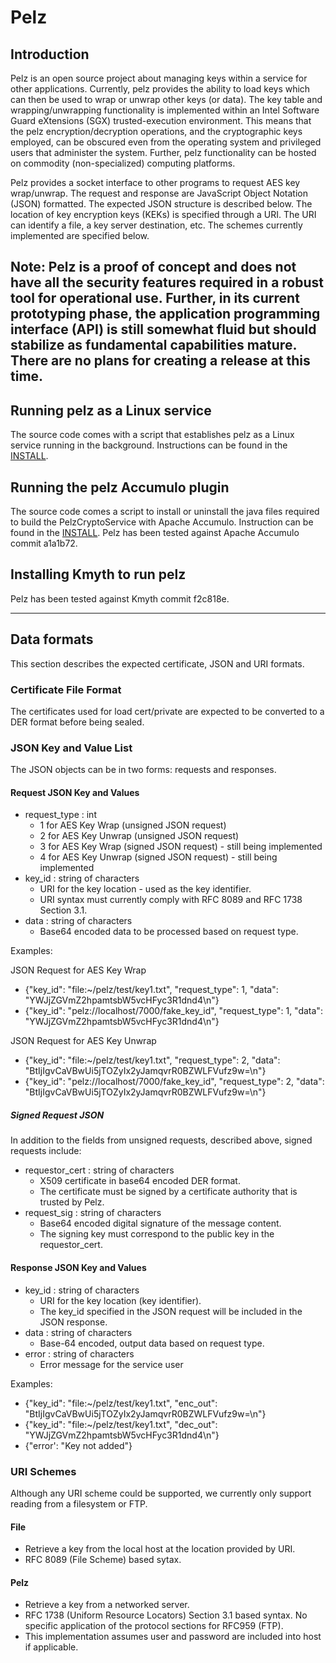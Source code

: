 # Pelz

## Introduction
Pelz is an open source project about managing keys within a service for other applications. Currently, pelz provides the ability to load keys which can then be used to wrap or unwrap other keys (or data). The key table and wrapping/unwrapping functionality is implemented within an Intel Software Guard eXtensions (SGX) trusted-execution environment. This means that the pelz encryption/decryption operations, and the cryptographic keys employed, can be obscured even from the operating system and privileged users that administer the system. Further, pelz functionality can be hosted on commodity (non-specialized) computing platforms. 

Pelz provides a socket interface to other programs to request AES key wrap/unwrap.  The request and response are JavaScript Object Notation (JSON) formatted. The expected JSON structure is described below. The location of key encryption keys (KEKs) is specified through a URI. The URI can identify a file, a key server destination, etc. The schemes currently implemented are specified below.

Note: Pelz is a proof of concept and does not have all the security features required in a robust tool for operational use. Further, in its current prototyping phase, the application programming interface (API) is still somewhat fluid but should stabilize as fundamental capabilities mature. There are no plans for creating a release at this time.
----

## Running pelz as a Linux service
The source code comes with a script that establishes pelz as a Linux service running in the background. Instructions can be found in the [INSTALL](INSTALL.md).

## Running the pelz Accumulo plugin  
The source code comes a script to install or uninstall the java files required to build the PelzCryptoService with Apache Accumulo. Instruction can be found in the [INSTALL](install.md).
Pelz has been tested against Apache Accumulo commit a1a1b72.

## Installing Kmyth to run pelz
Pelz has been tested against Kmyth commit f2c818e.

----

## Data formats
This section describes the expected certificate, JSON and URI formats.

### Certificate File Format
The certificates used for load cert/private are expected to be converted to a DER format before being sealed.

### JSON Key and Value List
The JSON objects can be in two forms: requests and responses.  

#### Request JSON Key and Values
* request_type : int
    * 1 for AES Key Wrap (unsigned JSON request)
    * 2 for AES Key Unwrap (unsigned JSON request)
    * 3 for AES Key Wrap (signed JSON request) - still being implemented
    * 4 for AES Key Unwrap (signed JSON request) - still being implemented
* key_id : string of characters
    * URI for the key location - used as the key identifier.
    * URI syntax must currently comply with RFC 8089 and RFC 1738 Section 3.1.
* data : string of characters
    * Base64 encoded data to be processed based on request type.

Examples:

JSON Request for AES Key Wrap
* {"key_id": "file:~/pelz/test/key1.txt", "request_type": 1, "data": "YWJjZGVmZ2hpamtsbW5vcHFyc3R1dnd4\n"}
* {"key_id": "pelz://localhost/7000/fake_key_id", "request_type": 1, "data": "YWJjZGVmZ2hpamtsbW5vcHFyc3R1dnd4\n"}

JSON Request for AES Key Unwrap
* {"key_id": "file:~/pelz/test/key1.txt", "request_type": 2, "data": "BtIjIgvCaVBwUi5jTOZyIx2yJamqvrR0BZWLFVufz9w=\n"}
* {"key_id": "pelz://localhost/7000/fake_key_id", "request_type": 2, "data": "BtIjIgvCaVBwUi5jTOZyIx2yJamqvrR0BZWLFVufz9w=\n"}

##### Signed Request JSON

In addition to the fields from unsigned requests,
described above, signed requests include:

* requestor_cert : string of characters
    * X509 certificate in base64 encoded DER format.
    * The certificate must be signed by a certificate authority that is trusted by Pelz.
* request_sig : string of characters
    * Base64 encoded digital signature of the message content.
    * The signing key must correspond to the public key in the requestor_cert.

#### Response JSON Key and Values
* key_id : string of characters
    * URI for the key location (key identifier).
    * The key_id specified in the JSON request will be included in the JSON response.
* data : string of characters
    * Base-64 encoded, output data based on request type.
* error : string of characters
    * Error message for the service user

Examples:
* {"key_id": "file:~/pelz/test/key1.txt", "enc_out": "BtIjIgvCaVBwUi5jTOZyIx2yJamqvrR0BZWLFVufz9w=\n"}
* {"key_id": "file:~/pelz/test/key1.txt", "dec_out": "YWJjZGVmZ2hpamtsbW5vcHFyc3R1dnd4\n"}
* {"error': "Key not added"}

### URI Schemes
Although any URI scheme could be supported, we currently only support reading from a filesystem or FTP.

#### File
* Retrieve a key from the local host at the location provided by URI.
* RFC 8089 (File Scheme) based sytax.

#### Pelz 
* Retrieve a key from a networked server.
* RFC 1738 (Uniform Resource Locators) Section 3.1 based syntax. No specific application of the protocol sections for RFC959 (FTP).
* This implementation assumes user and password are included into host if applicable.
